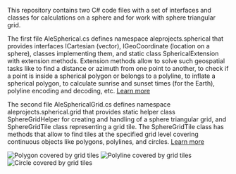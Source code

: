 This repository contains two C# code files with a set of interfaces and classes for calculations on a sphere and for work with sphere triangular grid.

The first file AleSpherical.cs defines namespace aleprojects.spherical that provides interfaces ICartesian (vector), IGeoCoordinate (location on a sphere), classes implementing them, and static class SphericalExtension with extension methods. Extension methods allow to solve such geospatial tasks like to find a distance or azimuth from one point to another, to check if a point is inside a spherical polygon or belongs to a polyline, to inflate a spherical polygon, to calculate sunrise and sunset times (for the Earth), polyline encoding and decoding, etc. [Learn more](/doc/AleSpherical.md)

The second file AleSphericalGrid.cs defines namespace aleprojects.spherical.grid that provides static helper class SphereGridHelper for creating and handling of a sphere triangular grid, and  SphereGridTile class representing a grid tile. The SphereGridTile class has methods that allow to find tiles at the specified grid level covering continuous objects like polygons, polylines, and circles. [Learn more](/doc/AleSphericalGrid.md)

![Polygon covered by grid tiles](https://aleprojects.com/upload/images/tiles-polygon.jpg) ![Polyline covered by grid tiles](https://aleprojects.com/upload/images/tiles-polyline.jpg) ![Circle covered by grid tiles](https://aleprojects.com/upload/images/tiles-circle0.jpg)
